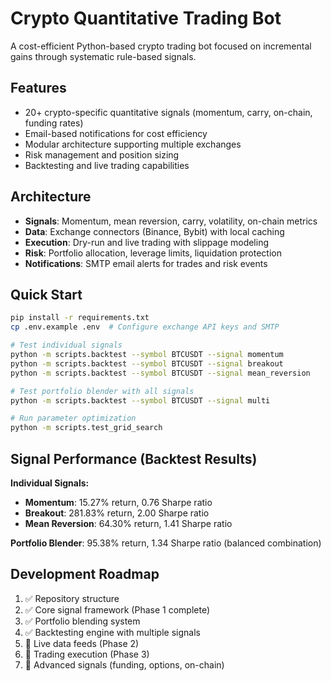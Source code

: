 # Crypto Quantitative Trading Bot

A cost-efficient Python-based crypto trading bot focused on incremental gains through systematic rule-based signals.

## Features

- 20+ crypto-specific quantitative signals (momentum, carry, on-chain, funding rates)
- Email-based notifications for cost efficiency
- Modular architecture supporting multiple exchanges
- Risk management and position sizing
- Backtesting and live trading capabilities

## Architecture

- **Signals**: Momentum, mean reversion, carry, volatility, on-chain metrics
- **Data**: Exchange connectors (Binance, Bybit) with local caching
- **Execution**: Dry-run and live trading with slippage modeling
- **Risk**: Portfolio allocation, leverage limits, liquidation protection
- **Notifications**: SMTP email alerts for trades and risk events

## Quick Start

```bash
pip install -r requirements.txt
cp .env.example .env  # Configure exchange API keys and SMTP

# Test individual signals
python -m scripts.backtest --symbol BTCUSDT --signal momentum
python -m scripts.backtest --symbol BTCUSDT --signal breakout
python -m scripts.backtest --symbol BTCUSDT --signal mean_reversion

# Test portfolio blender with all signals
python -m scripts.backtest --symbol BTCUSDT --signal multi

# Run parameter optimization
python -m scripts.test_grid_search
```

## Signal Performance (Backtest Results)

**Individual Signals:**
- **Momentum**: 15.27% return, 0.76 Sharpe ratio
- **Breakout**: 281.83% return, 2.00 Sharpe ratio  
- **Mean Reversion**: 64.30% return, 1.41 Sharpe ratio

**Portfolio Blender**: 95.38% return, 1.34 Sharpe ratio (balanced combination)

## Development Roadmap

1. ✅ Repository structure
2. ✅ Core signal framework (Phase 1 complete)
3. ✅ Portfolio blending system
4. ✅ Backtesting engine with multiple signals
5. 🔄 Live data feeds (Phase 2)
6. 🔄 Trading execution (Phase 3)
7. 🔄 Advanced signals (funding, options, on-chain)
